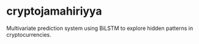 # cryptojamahiriyya
Multivariate prediction system using BiLSTM to explore hidden patterns in cryptocurrencies.
